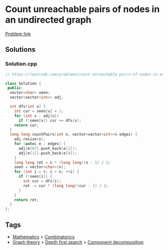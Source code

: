 # Count unreachable pairs of nodes in an undirected graph

[Problem link](https://leetcode.com/problems/count-unreachable-pairs-of-nodes-in-an-undirected-graph)

## Solutions


### Solution.cpp
```cpp
// https://leetcode.com/problems/count-unreachable-pairs-of-nodes-in-an-undirected-graph

class Solution {
 public:
  vector<char> seen;
  vector<vector<int>> adj;

  int dfs(int u) {
    int cur = seen[u] = 1;
    for (int v : adj[u])
      if (!seen[v]) cur += dfs(v);
    return cur;
  }
  long long countPairs(int n, vector<vector<int>>& edges) {
    adj.resize(n);
    for (auto& e : edges) {
      adj[e[0]].push_back(e[1]);
      adj[e[1]].push_back(e[0]);
    }
    long long ret = n * (long long)(n - 1) / 2;
    seen = vector<char>(n);
    for (int i = 0; i < n; ++i) {
      if (!seen[i]) {
        int cur = dfs(i);
        ret -= cur * (long long)(cur - 1) / 2;
      }
    }
    return ret;
  }
};
```
## Tags

* [Mathematics](/README.md#Mathematics) > [Combinatorics](/README.md#Mathematics-Combinatorics)
* [Graph theory](/README.md#Graph_theory) > [Depth first search](/README.md#Graph_theory-Depth_first_search) > [Component decomposition](/README.md#Graph_theory-Depth_first_search-Component_decomposition)
